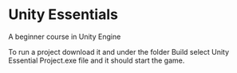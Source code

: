 # Unity Essentials
 A beginner course in Unity Engine 

To run a project download it and under the folder Build select Unity Essential Project.exe file and it should start the game.
